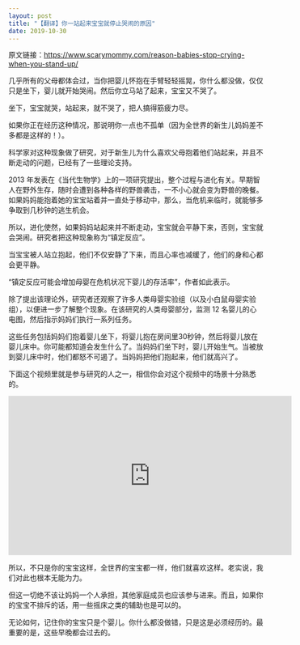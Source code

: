 ```yaml
---
layout: post
title: "【翻译】你一站起来宝宝就停止哭闹的原因"
date: 2019-10-30
---
```


原文链接：https://www.scarymommy.com/reason-babies-stop-crying-when-you-stand-up/

几乎所有的父母都体会过，当你把婴儿怀抱在手臂轻轻摇晃，你什么都没做，仅仅只是坐下，婴儿就开始哭闹。然后你立马站了起来，宝宝又不哭了。

坐下，宝宝就哭，站起来，就不哭了，把人搞得筋疲力尽。

如果你正在经历这种情况，那说明你一点也不孤单（因为全世界的新生儿妈妈差不多都是这样的！）。

科学家对这种现象做了研究，对于新生儿为什么喜欢父母抱着他们站起来，并且不断走动的问题，已经有了一些理论支持。

2013 年发表在《当代生物学》上的一项研究提出，整个过程与进化有关。早期智人在野外生存，随时会遭到各种各样的野兽袭击，一不小心就会变为野兽的晚餐。如果妈妈能抱着她的宝宝站着并一直处于移动中，那么，当危机来临时，就能够多争取到几秒钟的逃生机会。

所以，进化使然，如果妈妈站起来并不断走动，宝宝就会平静下来，否则，宝宝就会哭闹。研究者把这种现象称为“镇定反应”。

当宝宝被人站立抱起，他们不仅安静了下来，而且心率也减缓了，他们的身和心都会更平静。

“镇定反应可能会增加母婴在危机状况下婴儿的存活率”，作者如此表示。

除了提出该理论外，研究者还观察了许多人类母婴实验组（以及小白鼠母婴实验组），以便进一步了解整个现象。在该研究的人类母婴部分，监测 12 名婴儿的心电图，然后指示妈妈们执行一系列任务。

这些任务包括妈妈们抱着婴儿坐下，将婴儿抱在房间里30秒钟，然后将婴儿放在婴儿床中。你可能都知道会发生什么了。当妈妈们坐下时，婴儿开始生气。当被放到婴儿床中时，他们都怒不可遏了。当妈妈把他们抱起来，他们就高兴了。

下面这个视频里就是参与研究的人之一，相信你会对这个视频中的场景十分熟悉的。

<iframe width="560" height="315" src="https://www.youtube.com/embed/QjzOdUpmthk" frameborder="0" allow="accelerometer; autoplay; encrypted-media; gyroscope; picture-in-picture" allowfullscreen></iframe>

所以，不只是你的宝宝这样，全世界的宝宝都一样，他们就喜欢这样。老实说，我们对此也根本无能为力。

但这一切绝不该让妈妈一个人承担，其他家庭成员也应该参与进来。而且，如果你的宝宝不排斥的话，用一些摇床之类的辅助也是可以的。

无论如何，记住你的宝宝只是个婴儿。你什么都没做错，只是这是必须经历的。最重要的是，这些早晚都会过去的。